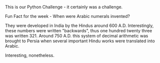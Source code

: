 This is our Python Challenge - it certainly was a challenge. 

Fun Fact for the week - When were Arabic numerals invented?

They were developed in India by the Hindus around 600 A.D. Interestingly, these numbers were written "backwards", thus one hundred twenty three was written 321. Around 750 A.D. this system of decimal arithmetic was brought to Persia when several important Hindu works were translated into Arabic.

Interesting, nonetheless.